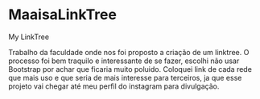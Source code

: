 # MaaisaLinkTree
My LinkTree

Trabalho da faculdade onde nos foi proposto a criação de um linktree.
O processo foi bem traquilo e interessante de se fazer, escolhi não usar Bootstrap por achar que ficaria muito poluido.
Coloquei link de cada rede que mais uso e que seria de mais interesse para terceiros, ja que esse projeto vai chegar até meu perfil do instagram para divulgação.

